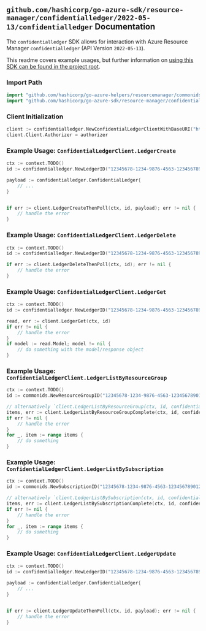 
## `github.com/hashicorp/go-azure-sdk/resource-manager/confidentialledger/2022-05-13/confidentialledger` Documentation

The `confidentialledger` SDK allows for interaction with Azure Resource Manager `confidentialledger` (API Version `2022-05-13`).

This readme covers example usages, but further information on [using this SDK can be found in the project root](https://github.com/hashicorp/go-azure-sdk/tree/main/docs).

### Import Path

```go
import "github.com/hashicorp/go-azure-helpers/resourcemanager/commonids"
import "github.com/hashicorp/go-azure-sdk/resource-manager/confidentialledger/2022-05-13/confidentialledger"
```


### Client Initialization

```go
client := confidentialledger.NewConfidentialLedgerClientWithBaseURI("https://management.azure.com")
client.Client.Authorizer = authorizer
```


### Example Usage: `ConfidentialLedgerClient.LedgerCreate`

```go
ctx := context.TODO()
id := confidentialledger.NewLedgerID("12345678-1234-9876-4563-123456789012", "example-resource-group", "ledgerName")

payload := confidentialledger.ConfidentialLedger{
	// ...
}


if err := client.LedgerCreateThenPoll(ctx, id, payload); err != nil {
	// handle the error
}
```


### Example Usage: `ConfidentialLedgerClient.LedgerDelete`

```go
ctx := context.TODO()
id := confidentialledger.NewLedgerID("12345678-1234-9876-4563-123456789012", "example-resource-group", "ledgerName")

if err := client.LedgerDeleteThenPoll(ctx, id); err != nil {
	// handle the error
}
```


### Example Usage: `ConfidentialLedgerClient.LedgerGet`

```go
ctx := context.TODO()
id := confidentialledger.NewLedgerID("12345678-1234-9876-4563-123456789012", "example-resource-group", "ledgerName")

read, err := client.LedgerGet(ctx, id)
if err != nil {
	// handle the error
}
if model := read.Model; model != nil {
	// do something with the model/response object
}
```


### Example Usage: `ConfidentialLedgerClient.LedgerListByResourceGroup`

```go
ctx := context.TODO()
id := commonids.NewResourceGroupID("12345678-1234-9876-4563-123456789012", "example-resource-group")

// alternatively `client.LedgerListByResourceGroup(ctx, id, confidentialledger.DefaultLedgerListByResourceGroupOperationOptions())` can be used to do batched pagination
items, err := client.LedgerListByResourceGroupComplete(ctx, id, confidentialledger.DefaultLedgerListByResourceGroupOperationOptions())
if err != nil {
	// handle the error
}
for _, item := range items {
	// do something
}
```


### Example Usage: `ConfidentialLedgerClient.LedgerListBySubscription`

```go
ctx := context.TODO()
id := commonids.NewSubscriptionID("12345678-1234-9876-4563-123456789012")

// alternatively `client.LedgerListBySubscription(ctx, id, confidentialledger.DefaultLedgerListBySubscriptionOperationOptions())` can be used to do batched pagination
items, err := client.LedgerListBySubscriptionComplete(ctx, id, confidentialledger.DefaultLedgerListBySubscriptionOperationOptions())
if err != nil {
	// handle the error
}
for _, item := range items {
	// do something
}
```


### Example Usage: `ConfidentialLedgerClient.LedgerUpdate`

```go
ctx := context.TODO()
id := confidentialledger.NewLedgerID("12345678-1234-9876-4563-123456789012", "example-resource-group", "ledgerName")

payload := confidentialledger.ConfidentialLedger{
	// ...
}


if err := client.LedgerUpdateThenPoll(ctx, id, payload); err != nil {
	// handle the error
}
```
